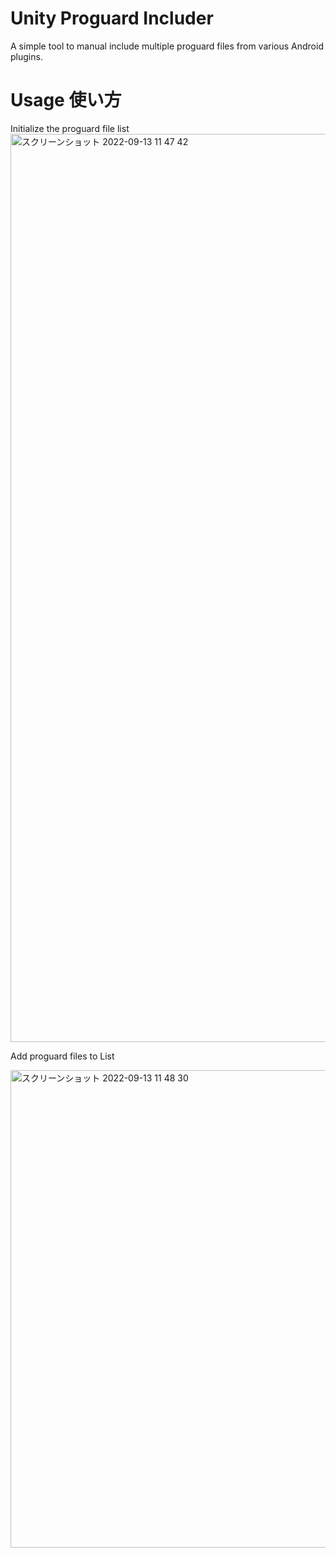 # Unity Proguard Includer
A simple tool to manual include multiple proguard files from various Android plugins.

# Usage 使い方
Initialize the proguard file list
<img width="1453" alt="スクリーンショット 2022-09-13 11 47 42" src="https://user-images.githubusercontent.com/20762848/189797194-30ec0119-b497-4db7-9ec0-6b582adf6d6e.png">

Add proguard files to List

<img width="764" alt="スクリーンショット 2022-09-13 11 48 30" src="https://user-images.githubusercontent.com/20762848/189797371-8efde1aa-05c4-4cf7-b742-d49fbd768c12.png">
